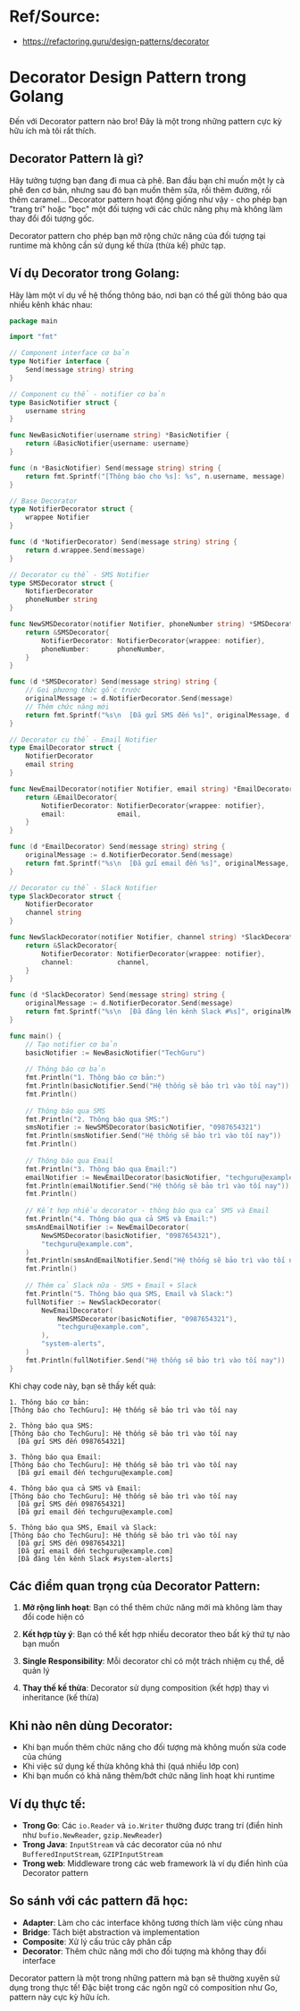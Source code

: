 # Ref/Source:
- https://refactoring.guru/design-patterns/decorator

# Decorator Design Pattern trong Golang

Đến với Decorator pattern nào bro! Đây là một trong những pattern cực kỳ hữu ích mà tôi rất thích.

## Decorator Pattern là gì?

Hãy tưởng tượng bạn đang đi mua cà phê. Ban đầu bạn chỉ muốn một ly cà phê đen cơ bản, nhưng sau đó bạn muốn thêm sữa, rồi thêm đường, rồi thêm caramel... Decorator pattern hoạt động giống như vậy - cho phép bạn "trang trí" hoặc "bọc" một đối tượng với các chức năng phụ mà không làm thay đổi đối tượng gốc.

Decorator pattern cho phép bạn mở rộng chức năng của đối tượng tại runtime mà không cần sử dụng kế thừa (thừa kế) phức tạp.

## Ví dụ Decorator trong Golang:

Hãy làm một ví dụ về hệ thống thông báo, nơi bạn có thể gửi thông báo qua nhiều kênh khác nhau:

```go
package main

import "fmt"

// Component interface cơ bản
type Notifier interface {
    Send(message string) string
}

// Component cụ thể - notifier cơ bản
type BasicNotifier struct {
    username string
}

func NewBasicNotifier(username string) *BasicNotifier {
    return &BasicNotifier{username: username}
}

func (n *BasicNotifier) Send(message string) string {
    return fmt.Sprintf("[Thông báo cho %s]: %s", n.username, message)
}

// Base Decorator
type NotifierDecorator struct {
    wrappee Notifier
}

func (d *NotifierDecorator) Send(message string) string {
    return d.wrappee.Send(message)
}

// Decorator cụ thể - SMS Notifier
type SMSDecorator struct {
    NotifierDecorator
    phoneNumber string
}

func NewSMSDecorator(notifier Notifier, phoneNumber string) *SMSDecorator {
    return &SMSDecorator{
        NotifierDecorator: NotifierDecorator{wrappee: notifier},
        phoneNumber:       phoneNumber,
    }
}

func (d *SMSDecorator) Send(message string) string {
    // Gọi phương thức gốc trước
    originalMessage := d.NotifierDecorator.Send(message)
    // Thêm chức năng mới
    return fmt.Sprintf("%s\n  [Đã gửi SMS đến %s]", originalMessage, d.phoneNumber)
}

// Decorator cụ thể - Email Notifier
type EmailDecorator struct {
    NotifierDecorator
    email string
}

func NewEmailDecorator(notifier Notifier, email string) *EmailDecorator {
    return &EmailDecorator{
        NotifierDecorator: NotifierDecorator{wrappee: notifier},
        email:             email,
    }
}

func (d *EmailDecorator) Send(message string) string {
    originalMessage := d.NotifierDecorator.Send(message)
    return fmt.Sprintf("%s\n  [Đã gửi email đến %s]", originalMessage, d.email)
}

// Decorator cụ thể - Slack Notifier
type SlackDecorator struct {
    NotifierDecorator
    channel string
}

func NewSlackDecorator(notifier Notifier, channel string) *SlackDecorator {
    return &SlackDecorator{
        NotifierDecorator: NotifierDecorator{wrappee: notifier},
        channel:           channel,
    }
}

func (d *SlackDecorator) Send(message string) string {
    originalMessage := d.NotifierDecorator.Send(message)
    return fmt.Sprintf("%s\n  [Đã đăng lên kênh Slack #%s]", originalMessage, d.channel)
}

func main() {
    // Tạo notifier cơ bản
    basicNotifier := NewBasicNotifier("TechGuru")
    
    // Thông báo cơ bản
    fmt.Println("1. Thông báo cơ bản:")
    fmt.Println(basicNotifier.Send("Hệ thống sẽ bảo trì vào tối nay"))
    fmt.Println()
    
    // Thông báo qua SMS
    fmt.Println("2. Thông báo qua SMS:")
    smsNotifier := NewSMSDecorator(basicNotifier, "0987654321")
    fmt.Println(smsNotifier.Send("Hệ thống sẽ bảo trì vào tối nay"))
    fmt.Println()
    
    // Thông báo qua Email
    fmt.Println("3. Thông báo qua Email:")
    emailNotifier := NewEmailDecorator(basicNotifier, "techguru@example.com")
    fmt.Println(emailNotifier.Send("Hệ thống sẽ bảo trì vào tối nay"))
    fmt.Println()
    
    // Kết hợp nhiều decorator - thông báo qua cả SMS và Email
    fmt.Println("4. Thông báo qua cả SMS và Email:")
    smsAndEmailNotifier := NewEmailDecorator(
        NewSMSDecorator(basicNotifier, "0987654321"),
        "techguru@example.com",
    )
    fmt.Println(smsAndEmailNotifier.Send("Hệ thống sẽ bảo trì vào tối nay"))
    fmt.Println()
    
    // Thêm cả Slack nữa - SMS + Email + Slack
    fmt.Println("5. Thông báo qua SMS, Email và Slack:")
    fullNotifier := NewSlackDecorator(
        NewEmailDecorator(
            NewSMSDecorator(basicNotifier, "0987654321"),
            "techguru@example.com",
        ),
        "system-alerts",
    )
    fmt.Println(fullNotifier.Send("Hệ thống sẽ bảo trì vào tối nay"))
}
```

Khi chạy code này, bạn sẽ thấy kết quả:

```
1. Thông báo cơ bản:
[Thông báo cho TechGuru]: Hệ thống sẽ bảo trì vào tối nay

2. Thông báo qua SMS:
[Thông báo cho TechGuru]: Hệ thống sẽ bảo trì vào tối nay
  [Đã gửi SMS đến 0987654321]

3. Thông báo qua Email:
[Thông báo cho TechGuru]: Hệ thống sẽ bảo trì vào tối nay
  [Đã gửi email đến techguru@example.com]

4. Thông báo qua cả SMS và Email:
[Thông báo cho TechGuru]: Hệ thống sẽ bảo trì vào tối nay
  [Đã gửi SMS đến 0987654321]
  [Đã gửi email đến techguru@example.com]

5. Thông báo qua SMS, Email và Slack:
[Thông báo cho TechGuru]: Hệ thống sẽ bảo trì vào tối nay
  [Đã gửi SMS đến 0987654321]
  [Đã gửi email đến techguru@example.com]
  [Đã đăng lên kênh Slack #system-alerts]
```

## Các điểm quan trọng của Decorator Pattern:

1. **Mở rộng linh hoạt**: Bạn có thể thêm chức năng mới mà không làm thay đổi code hiện có

2. **Kết hợp tùy ý**: Bạn có thể kết hợp nhiều decorator theo bất kỳ thứ tự nào bạn muốn

3. **Single Responsibility**: Mỗi decorator chỉ có một trách nhiệm cụ thể, dễ quản lý

4. **Thay thế kế thừa**: Decorator sử dụng composition (kết hợp) thay vì inheritance (kế thừa)

## Khi nào nên dùng Decorator:

- Khi bạn muốn thêm chức năng cho đối tượng mà không muốn sửa code của chúng
- Khi việc sử dụng kế thừa không khả thi (quá nhiều lớp con)
- Khi bạn muốn có khả năng thêm/bớt chức năng linh hoạt khi runtime

## Ví dụ thực tế:

- **Trong Go**: Các `io.Reader` và `io.Writer` thường được trang trí (điển hình như `bufio.NewReader`, `gzip.NewReader`)
- **Trong Java**: `InputStream` và các decorator của nó như `BufferedInputStream`, `GZIPInputStream`
- **Trong web**: Middleware trong các web framework là ví dụ điển hình của Decorator pattern

## So sánh với các pattern đã học:

- **Adapter**: Làm cho các interface không tương thích làm việc cùng nhau
- **Bridge**: Tách biệt abstraction và implementation
- **Composite**: Xử lý cấu trúc cây phân cấp
- **Decorator**: Thêm chức năng mới cho đối tượng mà không thay đổi interface

Decorator pattern là một trong những pattern mà bạn sẽ thường xuyên sử dụng trong thực tế! Đặc biệt trong các ngôn ngữ có composition như Go, pattern này cực kỳ hữu ích.

